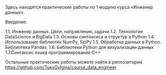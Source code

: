 Здесь находятся практические работы по 1 модулю курса «Инженер данных». 

Введение:

1.1. Инженер данных. Цели, направления, задачи
1.2. Технологии DataScience и BigData
1.3. Основы синтаксиса и структур в Python
1.4. Использование библиотек NumPy, SciPy
1.5. Обработка данных в Python. Библиотека Pandas.
1.6. Библиотеки Python для визуализации данных
1.7.Синтаксис языка программирования С++

Остальные практические работы можете найти в реппозитории https://github.com/TuxvGylgina/course_data_engineer
